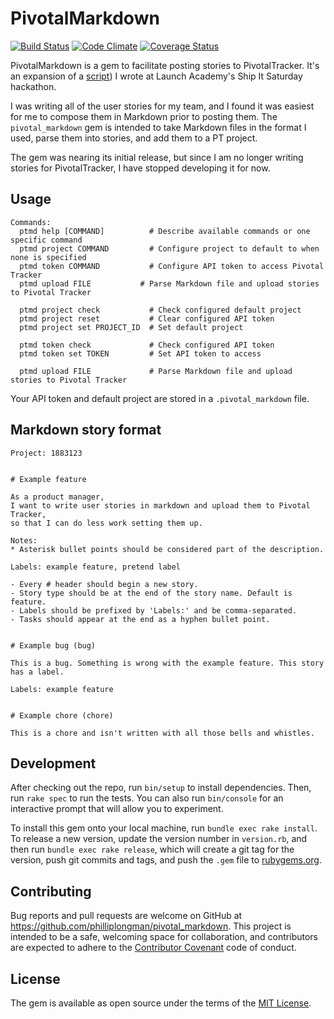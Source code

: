 # PivotalMarkdown

[![Build Status](https://app.codeship.com/projects/1b599e00-73d5-0134-dfe0-4a3fe60937a4/status?branch=master)](https://app.codeship.com/projects/179042)
[![Code Climate](https://codeclimate.com/github/philliplongman/pivotal_markdown/badges/gpa.svg)](https://codeclimate.com/github/philliplongman/pivotal_markdown)
[![Coverage Status](https://coveralls.io/repos/github/philliplongman/pivotal_markdown/badge.svg?branch=master)](https://coveralls.io/github/philliplongman/pivotal_markdown?branch=master)

PivotalMarkdown is a gem to facilitate posting stories to PivotalTracker. It's an expansion of a [script](https://github.com/philliplongman/pivotal-uploader)) I wrote at Launch Academy's Ship It Saturday hackathon.

I was writing all of the user stories for my team, and I found it was easiest for me to compose them in Markdown prior to posting them. The `pivotal_markdown` gem is intended to take Markdown files in the format I used, parse them into stories, and add them to a PT project.

The gem was nearing its initial release, but since I am no longer writing stories for PivotalTracker, I have stopped developing it for now.

## Usage

```
Commands:
  ptmd help [COMMAND]          # Describe available commands or one specific command
  ptmd project COMMAND         # Configure project to default to when none is specified
  ptmd token COMMAND           # Configure API token to access Pivotal Tracker
  ptmd upload FILE           # Parse Markdown file and upload stories to Pivotal Tracker

  ptmd project check           # Check configured default project
  ptmd project reset           # Clear configured API token
  ptmd project set PROJECT_ID  # Set default project

  ptmd token check             # Check configured API token
  ptmd token set TOKEN         # Set API token to access

  ptmd upload FILE             # Parse Markdown file and upload stories to Pivotal Tracker
```

Your API token and default project are stored in a `.pivotal_markdown` file.

## Markdown story format

```
Project: 1883123


# Example feature

As a product manager,
I want to write user stories in markdown and upload them to Pivotal Tracker,
so that I can do less work setting them up.

Notes:
* Asterisk bullet points should be considered part of the description.

Labels: example feature, pretend label

- Every # header should begin a new story.
- Story type should be at the end of the story name. Default is feature.
- Labels should be prefixed by 'Labels:' and be comma-separated.
- Tasks should appear at the end as a hyphen bullet point.


# Example bug (bug)

This is a bug. Something is wrong with the example feature. This story has a label.

Labels: example feature


# Example chore (chore)

This is a chore and isn't written with all those bells and whistles.
```

## Development

After checking out the repo, run `bin/setup` to install dependencies. Then, run `rake spec` to run the tests. You can also run `bin/console` for an interactive prompt that will allow you to experiment.

To install this gem onto your local machine, run `bundle exec rake install`. To release a new version, update the version number in `version.rb`, and then run `bundle exec rake release`, which will create a git tag for the version, push git commits and tags, and push the `.gem` file to [rubygems.org](https://rubygems.org).

## Contributing

Bug reports and pull requests are welcome on GitHub at https://github.com/philliplongman/pivotal_markdown. This project is intended to be a safe, welcoming space for collaboration, and contributors are expected to adhere to the [Contributor Covenant](http://contributor-covenant.org) code of conduct.

## License

The gem is available as open source under the terms of the [MIT License](http://opensource.org/licenses/MIT).
